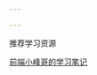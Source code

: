 ```yaml
---

---
```


推荐学习资源

[前端小峰哥的学习笔记]([http://www.xuefeng666.com/WebStandard/WebStandard/#readme-md%E6%96%87%E4%BB%B6%E5%86%85%E5%AE%B9%E8%A7%84%E8%8C%83](http://www.xuefeng666.com/WebStandard/WebStandard/#readme-md文件内容规范))